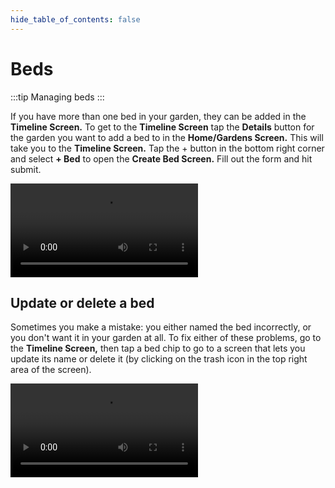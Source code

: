 ```yaml
---
hide_table_of_contents: false
---
```


# Beds

:::tip Managing beds
:::



If you have more than one bed in your garden, they can be added in the **Timeline Screen.**  To get to the **Timeline Screen** tap the **Details** button for the garden you want to add a bed to in the **Home/Gardens Screen.**  This will take you to the **Timeline Screen.**  Tap the + button in the bottom right corner and select **+ Bed** to open the **Create Bed Screen.**  Fill out the form and hit submit.

<video controls width="300">
  <source src="/img/user-guide/create-bed.mp4"/>
</video>

## Update or delete a bed

Sometimes you make a mistake: you either named the bed incorrectly, or you don't want it in your garden at all.  To fix either of these problems, go to the **Timeline Screen,** then tap a bed chip to go to a screen that lets you update its name or delete it (by clicking on the trash icon in the top right area of the screen).

<video controls width="300">
  <source src="/img/user-guide/update-bed.mp4"/>
</video>

